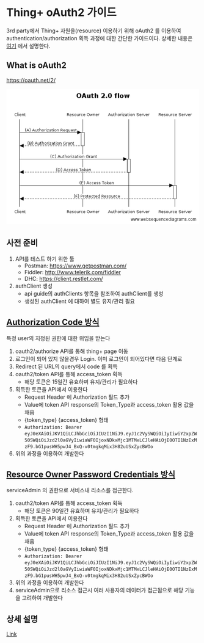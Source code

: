 # Thing+ oAuth2 가이드
3rd party에서 Thing+ 자원을(resource) 이용하기 위해
oAuth2 를 이용하여 authentication/authorization 획득 과정에 대한 간단한 가이드이다.
상세한 내용은 [여기](./oauth2.md) 에서 설명한다.


## What is oAuth2
https://oauth.net/2/

![oauth](./images/oauth2.png "oauth")


## 사전 준비
1. API를 테스트 하기 위한 툴
    - Postman: https://www.getpostman.com/
    - Fiddler: http://www.telerik.com/fiddler
    - DHC: https://client.restlet.com/
2. authClient 생성
    - api guide의 authClients 항목을 참조하여 authClient를 생성
    - 생성된 authClient 에 대하여 별도 유지/관리 필요
 
 
## [Authorization Code 방식](./oauth2.md#authorization-code-grant-or-web-server)
특정 user의 지정된 권한에 대한 위임을 받는다

1. oauth2/authorize API를 통해 thing+ page 이동
1. 로그인이 되어 있지 않을경우 Login. 이미 로그인이 되어있다면 다음 단계로
1. Redirect 된 URL의 query에서 code 를 획득
1. oauth2/token API를 통해 access_token 획득
    * 해당 토큰은 15일간 유효하며 유지/관리가 필요하다
1. 획득한 토큰을 API에서 이용한다
    * Request Header 에 Authorization 필드 추가
    * Value에 token API response의 Token_Type과 access_token 활용 값을 채움
    * {token_type} {access_token} 형태
    * ```Authorization: Bearer eyJ0eXAiOiJKV1QiLCJhbGciOiJIUzI1NiJ9.eyJ1c2VySWQiOiIyIiwiY2xpZW50SWQiOiJzd2l0aGVyIiwiaWF0IjoxNDkxMjc1MTMxLCJleHAiOjE0OTI1NzExMzF9.bG1pusWH5pwJ4_BxQ-v0tmgkqMix3H82uUSxZycBWOo```
1. 위의 과정을 이용하여 개발한다



## [Resource Owner Password Credentials 방식](./oauth2.md#resource-owner-password-credentials-grant)
serviceAdmin 의 권한으로 서비스내 리소스를 접근한다.

1. oauth2/token API를 통해 access_token 획득
    * 해당 토큰은 90일간 유효하며 유지/관리가 필요하다
1. 획득한 토큰을 API에서 이용한다
    * Request Header 에 Authorization 필드 추가
    * Value에 token API response의 Token_Type과 access_token 활용 값을 채움
    * {token_type} {access_token} 형태
    * ```Authorization: Bearer eyJ0eXAiOiJKV1QiLCJhbGciOiJIUzI1NiJ9.eyJ1c2VySWQiOiIyIiwiY2xpZW50SWQiOiJzd2l0aGVyIiwiaWF0IjoxNDkxMjc1MTMxLCJleHAiOjE0OTI1NzExMzF9.bG1pusWH5pwJ4_BxQ-v0tmgkqMix3H82uUSxZycBWOo```
1. 위의 과정을 이용하여 개발한다
1. serviceAdmin으로 리소스 접근시 여러 사용자의 데이터가 접근됨으로 해당 기능을 고려하여 개발한다

## 상세 설명
[Link](./oauth2.md)


